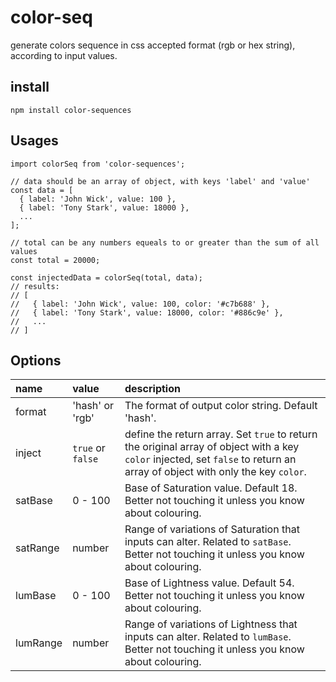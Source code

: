 # color-seq
generate colors sequence in css accepted format (rgb or hex string), according to input values.

## install

```
npm install color-sequences
```

## Usages

```
import colorSeq from 'color-sequences';

// data should be an array of object, with keys 'label' and 'value'
const data = [
  { label: 'John Wick', value: 100 },
  { label: 'Tony Stark', value: 18000 },
  ...
];

// total can be any numbers equeals to or greater than the sum of all values
const total = 20000;

const injectedData = colorSeq(total, data);
// results:
// [
//   { label: 'John Wick', value: 100, color: '#c7b688' },
//   { label: 'Tony Stark', value: 18000, color: '#886c9e' },
//   ...
// ]
```

## Options
| name | value | description |
| :- | :- | :- |
| format | 'hash' or 'rgb' | The format of output color string. Default 'hash'. |
| inject | `true` or `false` | define the return array. Set `true` to return the original array of object with a key `color` injected, set `false` to return an array of object with only the key `color`. |
| satBase | 0 - 100 | Base of Saturation value. Default 18. Better not touching it unless you know about colouring. |
| satRange | number | Range of variations of Saturation that inputs can alter. Related to `satBase`. Better not touching it unless you know about colouring. |
| lumBase | 0 - 100 | Base of Lightness value. Default 54. Better not touching it unless you know about colouring. |
| lumRange | number | Range of variations of Lightness that inputs can alter. Related to `lumBase`. Better not touching it unless you know about colouring. |


